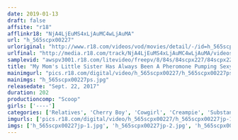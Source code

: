 ```yaml
---
date: 2019-01-13
draft: false
affsite: "r18"
afflinkr18: "NjA4LjEuMS4xLjAuMC4wLjAuMA"
url: "h_565scpx00227"
urloriginal: "http://www.r18.com/videos/vod/movies/detail/-/id=h_565scpx00227"
urlfinal: "http://media.r18.com/track/NjA4LjEuMS4xLjAuMC4wLjAuMA/videos/vod/movies/detail/-/id=h_565scpx00227"
samplevid: "awspv3001.r18.com/litevideo/freepv/8/84s/84scpx227/84scpx227_dmb_w.mp4"
title: "My Mom's Little Sister Has Always Been A Pheromone Pumping Sexy Lady Who Loves Pranks, And Now She's Drugging My Cherry Boy Ass With Aphrodisiacs To Test Their Effectiveness!? When My Cock Goes Out Of Control, It Won't Be Enough To Just Pop My Cherry, I'm Gonna Thrust My Incestual Shaft Into Her Over And Over In Orgasmic Ecstasy!!"
mainimgurl: "pics.r18.com/digital/video/h_565scpx00227/h_565scpx00227ps.jpg"
mainimgs: "h_565scpx00227ps.jpg"
releasedate: "Sept. 22, 2017"
duration: 202
productioncomp: "Scoop"
girls: ['----']
categories: ['Relatives', 'Cherry Boy', 'Cowgirl', 'Creampie', 'Substance Use', 'Hi-Def']
imgurls: ['pics.r18.com/digital/video/h_565scpx00227/h_565scpx00227jp-1.jpg', 'pics.r18.com/digital/video/h_565scpx00227/h_565scpx00227jp-2.jpg', 'pics.r18.com/digital/video/h_565scpx00227/h_565scpx00227jp-3.jpg', 'pics.r18.com/digital/video/h_565scpx00227/h_565scpx00227jp-4.jpg', 'pics.r18.com/digital/video/h_565scpx00227/h_565scpx00227jp-5.jpg', 'pics.r18.com/digital/video/h_565scpx00227/h_565scpx00227jp-6.jpg', 'pics.r18.com/digital/video/h_565scpx00227/h_565scpx00227jp-7.jpg', 'pics.r18.com/digital/video/h_565scpx00227/h_565scpx00227jp-8.jpg', 'pics.r18.com/digital/video/h_565scpx00227/h_565scpx00227jp-9.jpg', 'pics.r18.com/digital/video/h_565scpx00227/h_565scpx00227jp-10.jpg', 'pics.r18.com/digital/video/h_565scpx00227/h_565scpx00227jp-11.jpg', 'pics.r18.com/digital/video/h_565scpx00227/h_565scpx00227jp-12.jpg', 'pics.r18.com/digital/video/h_565scpx00227/h_565scpx00227jp-13.jpg', 'pics.r18.com/digital/video/h_565scpx00227/h_565scpx00227jp-14.jpg', 'pics.r18.com/digital/video/h_565scpx00227/h_565scpx00227jp-15.jpg', 'pics.r18.com/digital/video/h_565scpx00227/h_565scpx00227jp-16.jpg', 'pics.r18.com/digital/video/h_565scpx00227/h_565scpx00227jp-17.jpg', 'pics.r18.com/digital/video/h_565scpx00227/h_565scpx00227jp-18.jpg', 'pics.r18.com/digital/video/h_565scpx00227/h_565scpx00227jp-19.jpg', 'pics.r18.com/digital/video/h_565scpx00227/h_565scpx00227jp-20.jpg']
imgs: ['h_565scpx00227jp-1.jpg', 'h_565scpx00227jp-2.jpg', 'h_565scpx00227jp-3.jpg', 'h_565scpx00227jp-4.jpg', 'h_565scpx00227jp-5.jpg', 'h_565scpx00227jp-6.jpg', 'h_565scpx00227jp-7.jpg', 'h_565scpx00227jp-8.jpg', 'h_565scpx00227jp-9.jpg', 'h_565scpx00227jp-10.jpg', 'h_565scpx00227jp-11.jpg', 'h_565scpx00227jp-12.jpg', 'h_565scpx00227jp-13.jpg', 'h_565scpx00227jp-14.jpg', 'h_565scpx00227jp-15.jpg', 'h_565scpx00227jp-16.jpg', 'h_565scpx00227jp-17.jpg', 'h_565scpx00227jp-18.jpg', 'h_565scpx00227jp-19.jpg', 'h_565scpx00227jp-20.jpg']
---
```

